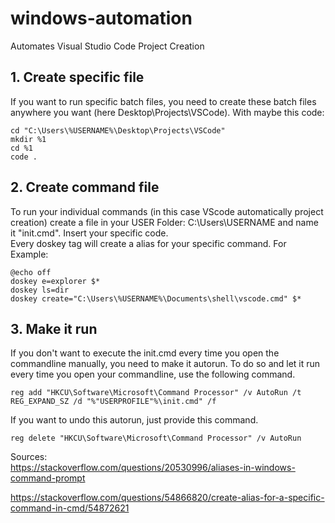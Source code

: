 # windows-automation
Automates Visual Studio Code Project Creation

## 1. Create specific file
If you want to run specific batch files, you need to create these batch files anywhere you want (here Desktop\Projects\VSCode).
With maybe this code:<br />
```
cd "C:\Users\%USERNAME%\Desktop\Projects\VSCode"
mkdir %1
cd %1
code .
```

## 2. Create command file
To run your individual commands (in this case VScode automatically project creation) create a file in your USER Folder: C:\Users\USERNAME and name it "init.cmd".
Insert your specific code.<br />
Every doskey tag will create a alias for your specific command.
For Example:<br />
```
@echo off
doskey e=explorer $*
doskey ls=dir
doskey create="C:\Users\%USERNAME%\Documents\shell\vscode.cmd" $*
```

## 3. Make it run
If you don't want to execute the init.cmd every time you open the commandline manually, you need to make it autorun. To do so and let it run every time you open your commandline, use the following command.<br />
```
reg add "HKCU\Software\Microsoft\Command Processor" /v AutoRun /t REG_EXPAND_SZ /d "%"USERPROFILE"%\init.cmd" /f
```
If you want to undo this autorun, just provide this command.<br />
```
reg delete "HKCU\Software\Microsoft\Command Processor" /v AutoRun
```


Sources: <br />
https://stackoverflow.com/questions/20530996/aliases-in-windows-command-prompt

https://stackoverflow.com/questions/54866820/create-alias-for-a-specific-command-in-cmd/54872621
